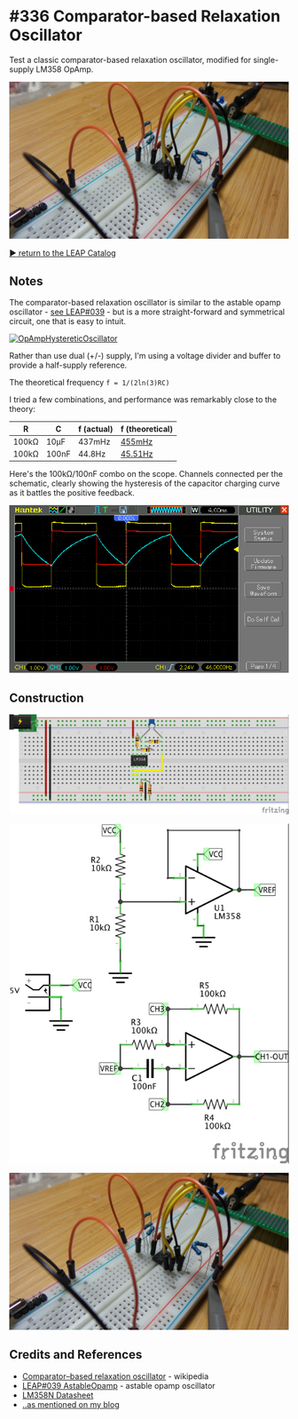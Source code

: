# #336 Comparator-based Relaxation Oscillator

Test a classic comparator-based relaxation oscillator, modified for single-supply LM358 OpAmp.

![Build](./assets/ComparatorRelaxation_build.jpg?raw=true)

[:arrow_forward: return to the LEAP Catalog](https://leap.tardate.com)

## Notes

The comparator-based relaxation oscillator is similar to the astable opamp oscillator -
[see LEAP#039](../AstableOpamp) - but is a more straight-forward and symmetrical circuit, one that is easy to intuit.

[![OpAmpHystereticOscillator](https://upload.wikimedia.org/wikipedia/commons/1/15/OpAmpHystereticOscillator.svg)](https://en.wikipedia.org/wiki/Relaxation_oscillator#/media/File:OpAmpHystereticOscillator.svg)

Rather than use dual (+/-) supply, I'm using a voltage divider and buffer to provide a half-supply reference.

The theoretical frequency `f = 1/(2ln(3)RC)`

I tried a few combinations, and performance was remarkably close to the theory:

| R     | C     | f (actual) | f (theoretical)                                                                       |
|-------|-------|------------|---------------------------------------------------------------------------------------|
| 100kΩ | 10µF  | 437mHz     | [455mHz](http://www.wolframalpha.com/input/?i=1%2F(2+ln(3)+*+100k%CE%A9+*+10%C2%B5F)) |
| 100kΩ | 100nF | 44.8Hz     | [45.51Hz](http://www.wolframalpha.com/input/?i=1%2F(2+ln(3)+*+100k%CE%A9+*+100nF))    |


Here's the 100kΩ/100nF combo on the scope. Channels connected per the schematic,
clearly showing the hysteresis of the capacitor charging curve as it battles the positive feedback.

![scope_100k_100n](./assets/scope_100k_100n.gif?raw=true)

## Construction

![Breadboard](./assets/ComparatorRelaxation_bb.jpg?raw=true)

![Schematic](./assets/ComparatorRelaxation_schematic.jpg?raw=true)

![Build](./assets/ComparatorRelaxation_build.jpg?raw=true)

## Credits and References
* [Comparator–based relaxation oscillator](https://en.wikipedia.org/wiki/Relaxation_oscillator#Comparator.E2.80.93based_relaxation_oscillator) - wikipedia
* [LEAP#039 AstableOpamp](../AstableOpamp) - astable opamp oscillator
* [LM358N Datasheet](http://www.futurlec.com/Linear/LM358N.shtml)
* [..as mentioned on my blog](https://blog.tardate.com/2017/08/leap336-comparator-based-relaxation-oscillator.html)
